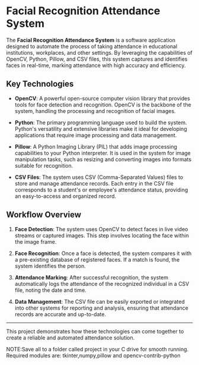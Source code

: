 # Facial Recognition Attendance System

The **Facial Recognition Attendance System** is a software application designed to automate the process of taking attendance in educational institutions, workplaces, and other settings. By leveraging the capabilities of OpenCV, Python, Pillow, and CSV files, this system captures and identifies faces in real-time, marking attendance with high accuracy and efficiency.

## Key Technologies

- **OpenCV**: A powerful open-source computer vision library that provides tools for face detection and recognition. OpenCV is the backbone of the system, handling the processing and recognition of facial images.
  
- **Python**: The primary programming language used to build the system. Python's versatility and extensive libraries make it ideal for developing applications that require image processing and data management.
  
- **Pillow**: A Python Imaging Library (PIL) that adds image processing capabilities to your Python interpreter. It is used in the system for image manipulation tasks, such as resizing and converting images into formats suitable for recognition.
  
- **CSV Files**: The system uses CSV (Comma-Separated Values) files to store and manage attendance records. Each entry in the CSV file corresponds to a student's or employee's attendance status, providing an easy-to-access and organized record.

## Workflow Overview

1. **Face Detection**: The system uses OpenCV to detect faces in live video streams or captured images. This step involves locating the face within the image frame.

2. **Face Recognition**: Once a face is detected, the system compares it with a pre-existing database of registered faces. If a match is found, the system identifies the person.

3. **Attendance Marking**: After successful recognition, the system automatically logs the attendance of the recognized individual in a CSV file, noting the date and time.

4. **Data Management**: The CSV file can be easily exported or integrated into other systems for reporting and analysis, ensuring that attendance records are accurate and up-to-date.

---

This project demonstrates how these technologies can come together to create a reliable and automated attendance solution.

NOTE:Save all to a folder called project in your C drive for smooth running. Required modules are: tkinter,numpy,pillow and opencv-contrib-python
